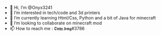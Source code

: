 - 👋 Hi, I’m @Onyx3241
- 👀 I’m interested in tech/code and 3d printers
- 🌱 I’m currently learning Html/Css, Python and a bit of Java for minecraft 
- 💞️ I’m looking to collaborate on minecraft mod
- 📫 How to reach me : 𝕺𝖓𝖞𝖝.𝖉𝖒𝖌#3786
<!---
Onyx3241/Onyx3241 is a ✨ special ✨ repository because its `README.md` (this file) appears on your GitHub profile.
You can click the Preview link to take a look at your changes.
--->
